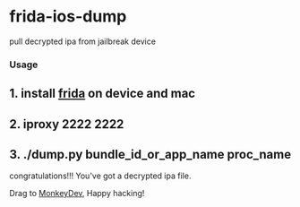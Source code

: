 # frida-ios-dump
pull decrypted ipa from jailbreak device

### Usage

## 1. install [frida](http://www.frida.re/) on device and mac

## 2. iproxy 2222 2222

## 3. ./dump.py bundle_id_or_app_name proc_name


congratulations!!! You've got a decrypted ipa file.

Drag to [MonkeyDev](https://github.com/AloneMonkey/MonkeyDev), Happy hacking!